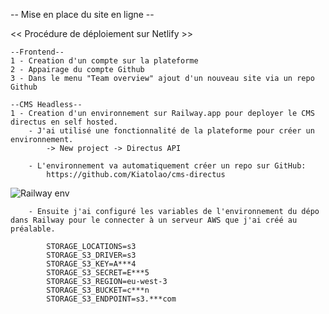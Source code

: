 -- Mise en place du site en ligne --

<< Procédure de déploiement  sur Netlify >>
    
    --Frontend--
    1 - Creation d'un compte sur la plateforme
    2 - Appairage du compte Github
    3 - Dans le menu "Team overview" ajout d'un nouveau site via un repo Github

    --CMS Headless--
    1 - Creation d'un environnement sur Railway.app pour deployer le CMS directus en self hosted.
        - J'ai utilisé une fonctionnalité de la plateforme pour créer un environnement.
            -> New project -> Directus API

        - L'environnement va automatiquement créer un repo sur GitHub: 
            https://github.com/Kiatolao/cms-directus

![Railway env](https://charles-cantin.s3.eu-west-3.amazonaws.com/image/railway.png)


        - Ensuite j'ai configuré les variables de l'environnement du dépo dans Railway pour le connecter à un serveur AWS que j'ai créé au préalable.

            STORAGE_LOCATIONS=s3
            STORAGE_S3_DRIVER=s3
            STORAGE_S3_KEY=A***4
            STORAGE_S3_SECRET=E***5
            STORAGE_S3_REGION=eu-west-3
            STORAGE_S3_BUCKET=c***n
            STORAGE_S3_ENDPOINT=s3.***com
    
